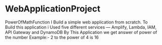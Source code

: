 # WebApplicationProject
PowerOfMathFunction
 I Build a simple web application from scratch. To Build this application i Used five different services — Amplify, Lambda, IAM, API Gateway and DynamoDB
 By This Application we get answer of power of the number 
 Example:- 2 to the power of 4 is 16
